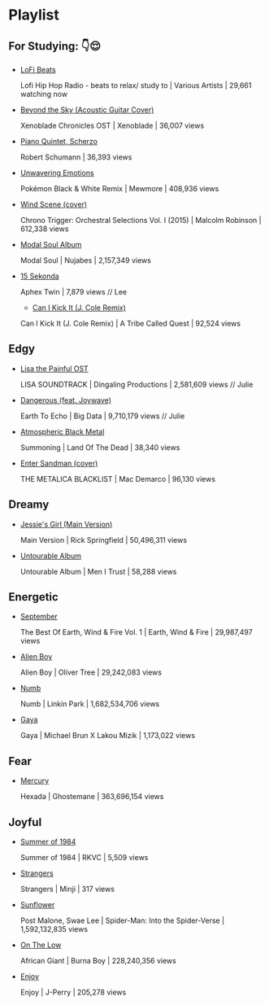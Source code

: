 # Playlist

## For Studying: 👇😌
- [LoFi Beats](https://www.youtube.com/watch?v=5qap5aO4i9A)

  Lofi Hip Hop Radio - beats to relax/ study to | Various Artists | 29,661 watching now
- [Beyond the Sky (Acoustic Guitar Cover)](https://www.youtube.com/watch?v=0_Af8SX2bWM)

  Xenoblade Chronicles OST | Xenoblade | 36,007 views
- [Piano Quintet, Scherzo](https://youtu.be/Ub3UAK_KeNI)

  Robert Schumann | 36,393 views
- [Unwavering Emotions](https://www.youtube.com/watch?v=o-mKUzqHcEc)

  Pokémon Black & White Remix | Mewmore | 408,936 views
- [Wind Scene (cover)](https://www.youtube.com/watch?v=pUFELL5hHbg)

  Chrono Trigger: Orchestral Selections Vol. I (2015) | Malcolm Robinson | 612,338 views
- [Modal Soul Album](https://www.youtube.com/watch?v=hUMpg1ii4_A&t=1341s)

  Modal Soul | Nujabes | 2,157,349 views
- [15 Sekonda](https://www.youtube.com/watch?v=R_Y4Cn-XQq8)

  Aphex Twin | 7,879 views // Lee
  
  - [Can I Kick It (J. Cole Remix)](https://www.youtube.com/watch?v=twwIntWbsjo)
 
   Can I Kick It (J. Cole Remix) | A Tribe Called Quest | 92,524 views 


## Edgy
- [Lisa the Painful OST](https://www.youtube.com/watch?v=ByKll4eIjwo&list=PLPAsf8Volpy3OoTL0fFmSLMuv8oK0s1Rk)

  LISA SOUNDTRACK | Dingaling Productions | 2,581,609 views // Julie
- [Dangerous (feat. Joywave)](https://www.youtube.com/watch?v=LpQArtCeXTk)

  Earth To Echo | Big Data | 9,710,179 views // Julie
- [Atmospheric Black Metal](https://www.youtube.com/watch?v=jmDnrNwyhK0)

  Summoning | Land Of The Dead | 38,340 views
- [Enter Sandman (cover)](https://www.youtube.com/watch?v=gABTZibOV2U)

  THE METALICA BLACKLIST | Mac Demarco | 96,130 views

## Dreamy
- [Jessie's Girl (Main Version)](https://www.youtube.com/watch?v=qYkbTyHXwbs)

  Main Version | Rick Springfield | 50,496,311 views
- [Untourable Album](https://www.youtube.com/watch?v=-m90XiNil7M&list=PLp9ta73sprU4AR94k8TiS8da2KyDu-DUi)

  Untourable Album | Men I Trust | 58,288 views

## Energetic
- [September](https://www.youtube.com/watch?v=3cKtSlsYVEU)

  The Best Of Earth, Wind & Fire Vol. 1 | Earth, Wind & Fire | 29,987,497 views
- [Alien Boy](https://www.youtube.com/watch?v=3wLLgJ_a7Rs)

  Alien Boy | Oliver Tree | 29,242,083 views
- [Numb](https://www.youtube.com/watch?v=kXYiU_JCYtU)

  Numb | Linkin Park | 1,682,534,706 views
- [Gaya](https://www.youtube.com/watch?v=sHQL4uBSFD4)

  Gaya | Michael Brun X Lakou Mizik | 1,173,022 views

## Fear

- [Mercury](https://www.youtube.com/watch?v=31j4DIpgY9U)

  Hexada | Ghostemane | 363,696,154 views

## Joyful
- [Summer of 1984](https://youtu.be/cmwomhy81qg)

  Summer of 1984 | RKVC | 5,509 views
- [Strangers](https://youtu.be/Rh3-ifF1D38)

  Strangers | Minji | 317 views
- [Sunflower](https://www.youtube.com/watch?v=ApXoWvfEYVU)

  Post Malone, Swae Lee | Spider-Man: Into the Spider-Verse | 1,592,132,835 views
- [On The Low](https://www.youtube.com/watch?v=Ecl8Aod0Tl0)

  African Giant | Burna Boy | 228,240,356 views
- [Enjoy](https://www.youtube.com/watch?v=RKomOZTdhVg)

  Enjoy | J-Perry | 205,278 views
